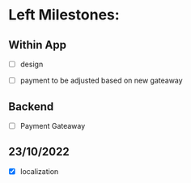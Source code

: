 # Left Milestones:
## Within App
- [ ] design
- [ ] payment to be adjusted based on new gateaway


## Backend
- [ ] Payment Gateaway

## 23/10/2022
- [x] localization
